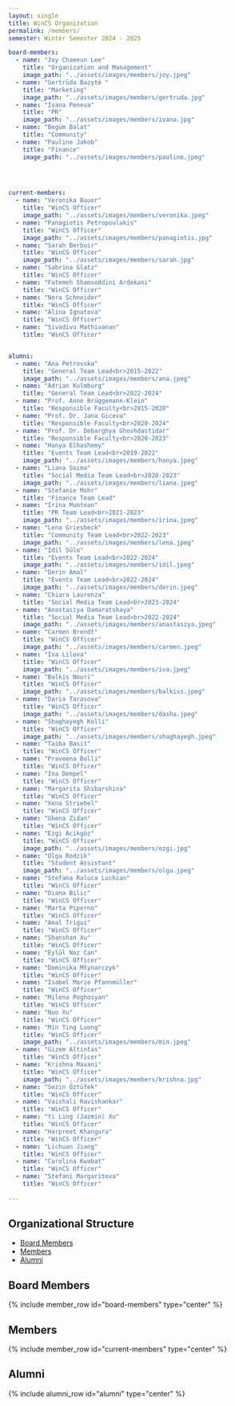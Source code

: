 ```yaml
---
layout: single
title: WinCS Organization
permalink: /members/
semester: Winter Semester 2024 - 2025

board-members:
  - name: "Joy Chaeeun Lee"
    title: "Organization and Management"
    image_path: "../assets/images/members/joy.jpeg"
  - name: "Gertrūda Bazytė "
    title: "Marketing"
    image_path: "../assets/images/members/gertruda.jpg"  
  - name: "Ivana Peneva"
    title: "PR"
    image_path: "../assets/images/members/ivana.jpg" 
  - name: "Begüm Balat"
    title: "Community"
  - name: "Pauline Jakob"
    title: "Finance"
    image_path: "../assets/images/members/pauline.jpeg"
  



current-members:
  - name: "Veronika Bauer"
    title: "WinCS Officer"
    image_path: "../assets/images/members/veronika.jpeg"
  - name: "Panagiotis Petropoulakis"
    title: "WinCS Officer"
    image_path: "../assets/images/members/panagiotis.jpg"
  - name: "Sarah Berbuir"
    title: "WinCS Officer"
    image_path: "../assets/images/members/sarah.jpg"
  - name: "Sabrina Glatz"
    title: "WinCS Officer"
  - name: "Fatemeh Shamsoddini Ardekani"
    title: "WinCS Officer"
  - name: "Nora Schneider"
    title: "WinCS Officer"
  - name: "Alina Ignatova"
    title: "WinCS Officer"
  - name: "Sivadivu Mathivanan"
    title: "WinCS Officer"


alumni:
  - name: "Ana Petrovska"
    title: "General Team Lead<br>2015-2022"
    image_path: "../assets/images/members/ana.jpeg"
  - name: "Adrian Kulmburg"
    title: "General Team Lead<br>2022-2024"
  - name: "Prof. Anne Brüggemann-Klein"
    title: "Responsible Faculty<br>2015-2020"
  - name: "Prof. Dr. Jana Giceva"
    title: "Responsible Faculty<br>2020-2024"
  - name: "Prof. Dr. Debarghya Ghoshdastidar"
    title: "Responsible Faculty<br>2020-2023"
  - name: "Hanya Elhashemy"
    title: "Events Team Lead<br>2019-2022"
    image_path: "../assets/images/members/hanya.jpeg"
  - name: "Liana Soima"
    title: "Social Media Team Lead<br>2020-2023"
    image_path: "../assets/images/members/liana.jpeg"
  - name: "Stefanie Mohr"
    title: "Finance Team Lead"
  - name: "Irina Muntean"
    title: "PR Team Lead<br>2021-2023"
    image_path: "../assets/images/members/irina.jpeg"
  - name: "Lena Griesbeck"
    title: "Community Team Lead<br>2022-2023"
    image_path: "../assets/images/members/lena.jpeg"
  - name: "Idil Sülo"
    title: "Events Team Lead<br>2022-2024"
    image_path: "../assets/images/members/idil.jpeg"
  - name: "Derin Amal"
    title: "Events Team Lead<br>2022-2024"
    image_path: "../assets/images/members/derin.jpeg"
  - name: "Chiara Laurenza"
    title: "Social Media Team Lead<br>2023-2024"
  - name: "Anastasiya Damaratskaya"
    title: "Social Media Team Lead<br>2022-2024"
    image_path: "../assets/images/members/anastasiya.jpeg"
  - name: "Carmen Brendt"
    title: "WinCS Officer"
    image_path: "../assets/images/members/carmen.jpeg"
  - name: "Iva Lilova"
    title: "WinCS Officer"
    image_path: "../assets/images/members/iva.jpeg"
  - name: "Balkis Nouri"
    title: "WinCS Officer"
    image_path: "../assets/images/members/balkiss.jpeg"
  - name: "Daria Tarasova"
    title: "WinCS Officer"
    image_path: "../assets/images/members/dasha.jpeg"
  - name: "Shaghayegh Kolli"
    title: "WinCS Officer"
    image_path: "../assets/images/members/shaghayegh.jpeg"
  - name: "Taiba Basit"
    title: "WinCS Officer"
  - name: "Praveena Bolli"
    title: "WinCS Officer"
  - name: "Ina Dempel"
    title: "WinCS Officer"
  - name: "Margarita Shibarshina"
    title: "WinCS Officer"
  - name: "Xena Striebel"
    title: "WinCS Officer"
  - name: "Ghena Zidan"
    title: "WinCS Officer"
  - name: "Ezgi Acikgöz"
    title: "WinCS Officer"
    image_path: "../assets/images/members/ezgi.jpg"
  - name: "Olga Rodzik"
    title: "Student Assistant"
    image_path: "../assets/images/members/olga.jpeg"
  - name: "Stefana Raluca Luchian"
    title: "WinCS Officer"
  - name: "Diana Bilic"
    title: "WinCS Officer"
  - name: "Marta Piperno"
    title: "WinCS Officer"
  - name: "Amal Trigui"
    title: "WinCS Officer"
  - name: "Shanshan Xu"
    title: "WinCS Officer"
  - name: "Eylül Naz Can"
    title: "WinCS Officer"
  - name: "Dominika Młynarczyk"
    title: "WinCS Officer"
  - name: "Isabel Marie Pfannmüller"
    title: "WinCS Officer"
  - name: "Milena Poghosyan"
    title: "WinCS Officer"
  - name: "Nuo Xu"
    title: "WinCS Officer"
  - name: "Min Ting Luong"
    title: "WinCS Officer"
    image_path: "../assets/images/members/min.jpeg"
  - name: "Gizem Altintas"
    title: "WinCS Officer"
  - name: "Krishna Mavani"
    title: "WinCS Officer"
    image_path: "../assets/images/members/krishna.jpg"
  - name: "Sezin Öztüfek"
    title: "WinCS Officer"
  - name: "Vaishali Ravishankar"
    title: "WinCS Officer"
  - name: "Yi Ling (Jazmin) Xu"
    title: "WinCS Officer"
  - name: "Harpreet Khangura"
    title: "WinCS Officer"
  - name: "Lichuan Jiang"
    title: "WinCS Officer"
  - name: "Carolina Kwabat"
    title: "WinCS Officer"
  - name: "Stefani Margaritova"
    title: "WinCS Officer"
  
---
```


## Organizational Structure

- [Board Members](#board-members)
- [Members](#current-members)
- [Alumni](#alumni)

<h2 id="board-members">Board Members</h2>
{% include member_row id="board-members" type="center" %}


<h2 id="current-members">Members</h2>
{% include member_row id="current-members" type="center" %}


<h2 id="alumni">Alumni</h2>
{% include alumni_row id="alumni" type="center" %}
